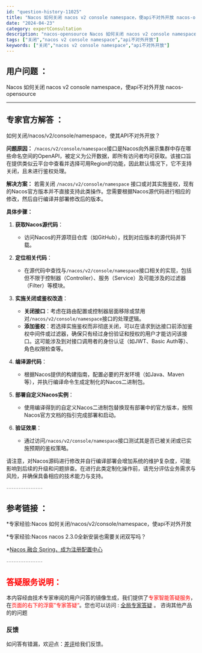 ```yaml
---
id: "question-history-11025"
title: "Nacos 如何关闭 nacos v2 console namespace，使api不对外开放 nacos-opensource"
date: "2024-04-23"
category: expertConsultation
description: "nacos-opensource Nacos 如何关闭 nacos v2 console namespace，使api不对外开放"
tags: ["关闭","nacos v2 console namespace","api不对外开放"]
keywords: ["关闭","nacos v2 console namespace","api不对外开放"]
---
```


## 用户问题 ： 
 Nacos 如何关闭 nacos v2 console namespace，使api不对外开放 nacos-opensource 

---------------
## 专家官方解答 ：

如何关闭/nacos/v2/console/namespace，使其API不对外开放？

**问题原因：**
`/nacos/v2/console/namespace`接口是Nacos向外展示集群中存在哪些命名空间的OpenAPI，被定义为公开数据，即所有访问者均可获取。该接口旨在提供类似云平台中查看并选择可用Region的功能，因此默认情况下，它不支持关闭，且未进行鉴权处理。

**解决方案：**
若需关闭 `/nacos/v2/console/namespace` 接口或对其实施鉴权，现有的Nacos官方版本并不直接支持此类操作。您需要根据Nacos源代码进行相应的修改，然后自行编译并部署修改后的版本。

**具体步骤：**

1. **获取Nacos源代码**：
   - 访问Nacos的开源项目仓库（如GitHub），找到对应版本的源代码并下载。

2. **定位相关代码**：
   - 在源代码中查找与`/nacos/v2/console/namespace`接口相关的实现，包括但不限于控制器（Controller）、服务（Service）及可能涉及的过滤器（Filter）等模块。

3. **实施关闭或鉴权改造**：
   - **关闭接口**：考虑在路由配置或控制器层面移除或禁用对`/nacos/v2/console/namespace`接口的处理逻辑。
   - **添加鉴权**：若选择实施鉴权而非彻底关闭，可以在请求到达接口前添加鉴权中间件或过滤器，确保只有经过身份验证和授权的用户才能访问该接口。这可能涉及到对接口调用者的身份认证（如JWT、Basic Auth等）、角色权限检查等。

4. **编译源代码**：
   - 根据Nacos提供的构建指南，配置必要的开发环境（如Java、Maven等），并执行编译命令生成定制化的Nacos二进制包。

5. **部署自定义Nacos实例**：
   - 使用编译得到的自定义Nacos二进制包替换现有部署中的官方版本，按照Nacos官方文档的指引完成部署和启动。

6. **验证效果**：
   - 通过访问`/nacos/v2/console/namespace`接口测试其是否已被关闭或已实施预期的鉴权策略。

请注意，对Nacos源码进行修改并自行编译部署会增加系统的维护复杂度，可能影响到后续的升级和问题排查。在进行此类定制化操作前，请充分评估业务需求与风险，并确保具备相应的技术能力与支持。


<font color="#949494">---------------</font> 


## 参考链接 ：

*专家经验:Nacos 如何关闭/nacos/v2/console/namespace，使api不对外开放 
 
 *专家经验:Nacos nacos 2.3.0全新安装也需要关闭双写吗？ 
 
 *[Nacos 融合 Spring，成为注册配置中心](https://nacos.io/docs/latest/ecology/use-nacos-with-spring)


 <font color="#949494">---------------</font> 
 


## <font color="#FF0000">答疑服务说明：</font> 

本内容经由技术专家审阅的用户问答的镜像生成，我们提供了<font color="#FF0000">专家智能答疑服务</font>，在<font color="#FF0000">页面的右下的浮窗”专家答疑“</font>。您也可以访问 : [全局专家答疑](https://opensource.alibaba.com/chatBot) 。 咨询其他产品的的问题

### 反馈
如问答有错漏，欢迎点：[差评](https://ai.nacos.io/user/feedbackByEnhancerGradePOJOID?enhancerGradePOJOId=11677)给我们反馈。
